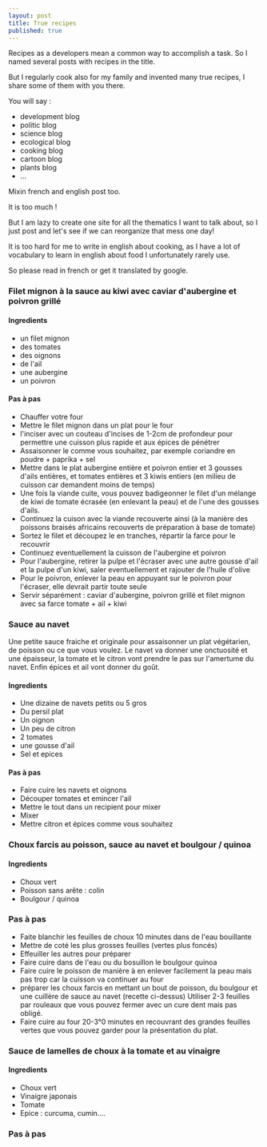 ```yaml
---
layout: post
title: True recipes
published: true
---
```


Recipes as a developers mean a common way to accomplish a task. So I named several posts with recipes in the title. 

But I regularly cook also for my family and invented many true recipes, I share some of them with you there. 

You will say : 

* development blog
* politic blog
* science blog
* ecological blog
* cooking blog
* cartoon blog 
* plants blog
* ...

Mixin french and english post too.

It is too much ! 

But I am lazy to create one site for all the thematics I want to talk about, so I just post and let's see if we can reorganize that mess one day!

It is too hard for me to write in english about cooking, as I have a lot of vocabulary to learn in english about food I unfortunately rarely use. 

So please read in french or get it translated by google.

### Filet mignon à la sauce au kiwi avec caviar d'aubergine et poivron grillé


#### Ingredients 

* un filet mignon 
* des tomates 
* des oignons 
* de l'ail 
* une aubergine 
* un poivron 

#### Pas à pas 

* Chauffer votre four 
* Mettre le filet mignon dans un plat pour le four 
* l'inciser  avec un couteau d'incises de 1-2cm de profondeur pour permettre une cuisson plus rapide et aux épices de pénétrer
* Assaisonner le comme vous souhaitez, par exemple coriandre en poudre + paprika + sel
* Mettre dans le plat aubergine entière et poivron entier et 3 gousses d'ails entières, et tomates entières et 3 kiwis entiers (en milieu de cuisson car demandent moins de temps) 
* Une fois la viande cuite, vous pouvez badigeonner le filet d'un mélange de kiwi de tomate écrasée (en enlevant la peau) et de l'une des gousses d'ails. 
* Continuez la cuison avec la viande recouverte ainsi (à la manière des poissons braisés africains recouverts de préparation à base de tomate)
* Sortez le filet et découpez le en tranches, répartir la farce pour le recouvrir
* Continuez eventuellement la cuisson de l'aubergine et poivron 
* Pour l'aubergine, retirer la pulpe et l'écraser avec une autre gousse d'ail et la pulpe d'un kiwi, saler eventuellement et rajouter de l'huile d'olive 
* Pour le poivron, enlever la peau en appuyant sur le poivron pour l'écraser, elle devrait partir toute seule
* Servir séparément : caviar d'aubergine, poivron grillé et filet mignon avec sa farce tomate + ail + kiwi


### Sauce au navet 

Une petite sauce fraiche et originale pour assaisonner un plat végétarien, de  poisson ou ce que vous voulez. Le navet va donner une onctuosité et une épaisseur, la tomate et le citron vont prendre le pas sur l'amertume du navet. Enfin épices et ail vont donner du goût. 

#### Ingredients 

* Une dizaine de navets petits ou 5 gros
* Du persil plat 
* Un oignon
* Un peu de citron
* 2 tomates
* une gousse d'ail 
* Sel et epices

#### Pas à pas 

* Faire cuire les navets et oignons 
* Découper tomates et emincer l'ail
* Mettre le tout dans un recipient pour mixer
* Mixer
* Mettre citron et épices comme vous souhaitez

### Choux farcis au  poisson, sauce au navet et boulgour / quinoa

#### Ingredients 

* Choux vert 
* Poisson sans arête : colin 
* Boulgour / quinoa 

###  Pas à pas 

* Faite blanchir les feuilles de choux 10 minutes dans de l'eau bouillante 
* Mettre de coté les plus grosses feuilles (vertes plus foncés)
* Effeuiller les autres pour préparer
* Faire cuire dans de l'eau ou du bosuillon le boulgour quinoa
* Faire cuire le poisson de manière à en enlever facilement la peau 
mais pas trop car la cuisson va continuer au four 
* préparer les choux farcis en mettant un bout de poisson, du boulgour et une cuillère de sauce au navet (recette ci-dessus) Utiliser 2-3 feuilles par rouleaux que vous pouvez fermer avec un cure dent mais pas obligé. 
* Faire cuire au four 20-3°0 minutes en recouvrant des grandes feuilles vertes que vous pouvez garder pour la présentation du plat. 

### Sauce de lamelles de choux à la tomate et au vinaigre


#### Ingredients 

* Choux vert 
* Vinaigre japonais
* Tomate
* Epice : curcuma, cumin....

###  Pas à pas 

